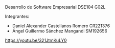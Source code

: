 Desarrollo de Software Empresarial DSE104 G02L

Integrantes:
- Daniel Alexander Castellanos Romero CR221376
- Ángel Guillermo Sánchez Mangandi SM192656

https://youtu.be/321JtmKuLY0
